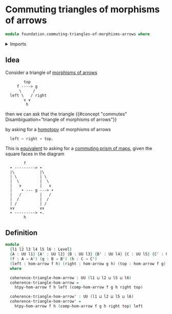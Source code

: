 # Commuting triangles of morphisms of arrows

```agda
module foundation.commuting-triangles-of-morphisms-arrows where
```

<details><summary>Imports</summary>

```agda
open import foundation.homotopies-morphisms-arrows
open import foundation.morphisms-arrows
open import foundation.universe-levels
open import foundation.whiskering-homotopies-composition

open import foundation-core.commuting-squares-of-maps
open import foundation-core.commuting-triangles-of-maps
open import foundation-core.homotopies
```

</details>

## Idea

Consider a triangle of [morphisms of arrows](foundation.morphisms-arrows.md)

```text
        top
     f ----> g
      \     /
  left \   / right
        ∨ ∨
         h
```

then we can ask that the triangle
{{#concept "commutes" Disambiguation="triangle of morphisms of arrows"}}

by asking for a [homotopy](foundation.homotopies-morphisms-arrows.md) of
morphisms of arrows

```text
  left ~ right ∘ top.
```

This is [equivalent](foundation-core.equivalences.md) to asking for a
[commuting prism of maps](foundation-core.commuting-prisms-of-maps.md), given
the square faces in the diagram

```text
        f
  ∙ ---------> ∙
  |\           |\
  | \          | \
  |  \         |  \
  |   ∨        |   ∨
  |    ∙ --- g ---> ∙
  |   /        |   /
  |  /         |  /
  | /          | /
  ∨∨           ∨∨
  ∙ ---------> ∙.
        h
```

## Definition

```agda
module _
  {l1 l2 l3 l4 l5 l6 : Level}
  {A : UU l1} {A' : UU l2} {B : UU l3} {B' : UU l4} {C : UU l5} {C' : UU l6}
  (f : A → A') (g : B → B') (h : C → C')
  (left : hom-arrow f h) (right : hom-arrow g h) (top : hom-arrow f g)
  where

  coherence-triangle-hom-arrow : UU (l1 ⊔ l2 ⊔ l5 ⊔ l6)
  coherence-triangle-hom-arrow =
    htpy-hom-arrow f h left (comp-hom-arrow f g h right top)

  coherence-triangle-hom-arrow' : UU (l1 ⊔ l2 ⊔ l5 ⊔ l6)
  coherence-triangle-hom-arrow' =
    htpy-hom-arrow f h (comp-hom-arrow f g h right top) left
```
